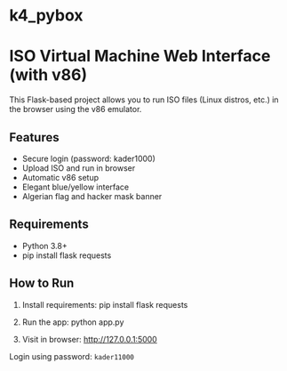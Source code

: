 # k4_pybox
# ISO Virtual Machine Web Interface (with v86)
This Flask-based project allows you to run ISO files (Linux distros, etc.) in the browser using the v86 emulator.

## Features
- Secure login (password: kader1000)
- Upload ISO and run in browser
- Automatic v86 setup
- Elegant blue/yellow interface
- Algerian flag and hacker mask banner

## Requirements
- Python 3.8+
- pip install flask requests

## How to Run
1. Install requirements:
   pip install flask requests

2. Run the app:
   python app.py

3. Visit in browser:
   http://127.0.0.1:5000

Login using password: `kader11000`
